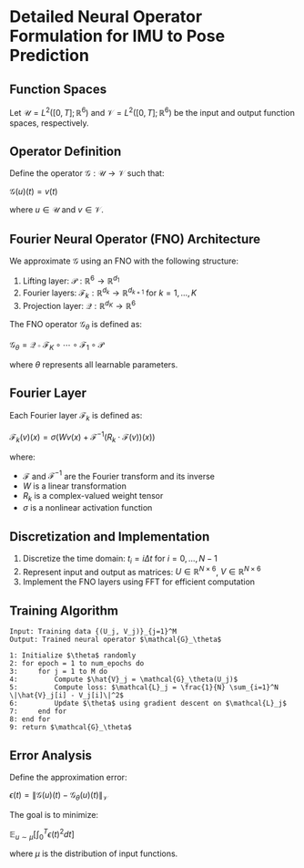 # Detailed Neural Operator Formulation for IMU to Pose Prediction

## Function Spaces

Let $\mathcal{U} = L^2([0, T]; \mathbb{R}^6)$ and $\mathcal{V} = L^2([0, T]; \mathbb{R}^6)$ be the input and output function spaces, respectively.

## Operator Definition

Define the operator $\mathcal{G}: \mathcal{U} \to \mathcal{V}$ such that:

$\mathcal{G}(u)(t) = v(t)$

where $u \in \mathcal{U}$ and $v \in \mathcal{V}$.

## Fourier Neural Operator (FNO) Architecture

We approximate $\mathcal{G}$ using an FNO with the following structure:

1. Lifting layer: $\mathcal{P}: \mathbb{R}^6 \to \mathbb{R}^{d_1}$
2. Fourier layers: $\mathcal{F}_k: \mathbb{R}^{d_k} \to \mathbb{R}^{d_{k+1}}$ for $k = 1, \ldots, K$
3. Projection layer: $\mathcal{Q}: \mathbb{R}^{d_K} \to \mathbb{R}^6$

The FNO operator $\mathcal{G}_\theta$ is defined as:

$\mathcal{G}_\theta = \mathcal{Q} \circ \mathcal{F}_K \circ \cdots \circ \mathcal{F}_1 \circ \mathcal{P}$

where $\theta$ represents all learnable parameters.

## Fourier Layer

Each Fourier layer $\mathcal{F}_k$ is defined as:

$\mathcal{F}_k(v)(x) = \sigma\left(W v(x) + \mathcal{F}^{-1}\left(R_k \cdot \mathcal{F}(v)\right)(x)\right)$

where:

- $\mathcal{F}$ and $\mathcal{F}^{-1}$ are the Fourier transform and its inverse
- $W$ is a linear transformation
- $R_k$ is a complex-valued weight tensor
- $\sigma$ is a nonlinear activation function

## Discretization and Implementation

1. Discretize the time domain: $t_i = i\Delta t$ for $i = 0, \ldots, N-1$
2. Represent input and output as matrices: $U \in \mathbb{R}^{N \times 6}$, $V \in \mathbb{R}^{N \times 6}$
3. Implement the FNO layers using FFT for efficient computation

## Training Algorithm

```
Input: Training data {(U_j, V_j)}_{j=1}^M
Output: Trained neural operator $\mathcal{G}_\theta$

1: Initialize $\theta$ randomly
2: for epoch = 1 to num_epochs do
3:     for j = 1 to M do
4:         Compute $\hat{V}_j = \mathcal{G}_\theta(U_j)$
5:         Compute loss: $\mathcal{L}_j = \frac{1}{N} \sum_{i=1}^N \|\hat{V}_j[i] - V_j[i]\|^2$
6:         Update $\theta$ using gradient descent on $\mathcal{L}_j$
7:     end for
8: end for
9: return $\mathcal{G}_\theta$
```

## Error Analysis

Define the approximation error:

$\epsilon(t) = \|\mathcal{G}(u)(t) - \mathcal{G}_\theta(u)(t)\|_{\mathcal{V}}$

The goal is to minimize:

$\mathbb{E}_{u \sim \mu}\left[\int_0^T \epsilon(t)^2 dt\right]$

where $\mu$ is the distribution of input functions.
